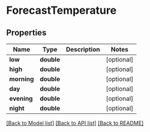 # ForecastTemperature

## Properties
Name | Type | Description | Notes
------------ | ------------- | ------------- | -------------
**low** | **double** |  | [optional] 
**high** | **double** |  | [optional] 
**morning** | **double** |  | [optional] 
**day** | **double** |  | [optional] 
**evening** | **double** |  | [optional] 
**night** | **double** |  | [optional] 

[[Back to Model list]](../README.md#documentation-for-models) [[Back to API list]](../README.md#documentation-for-api-endpoints) [[Back to README]](../README.md)

